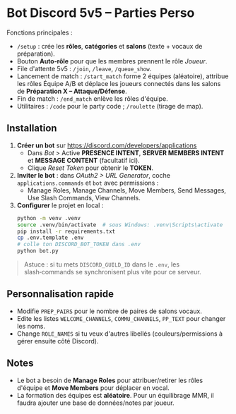 
# Bot Discord 5v5 – Parties Perso

Fonctions principales :
- `/setup` : crée les **rôles**, **catégories** et **salons** (texte + vocaux de préparation).
- Bouton **Auto‑rôle** pour que les membres prennent le rôle *Joueur*.
- File d'attente 5v5 : `/join`, `/leave`, `/queue_show`.
- Lancement de match : `/start_match` forme 2 équipes (aléatoire), attribue les rôles Équipe A/B et déplace les joueurs connectés dans les salons de **Préparation X – Attaque/Défense**.
- Fin de match : `/end_match` enlève les rôles d'équipe.
- Utilitaires : `/code` pour le party code ; `/roulette` (tirage de map).

## Installation

1. **Créer un bot** sur https://discord.com/developers/applications
   - Dans *Bot* > Active **PRESENCE INTENT**, **SERVER MEMBERS INTENT** et **MESSAGE CONTENT** (facultatif ici).
   - Clique *Reset Token* pour obtenir le **TOKEN**.
2. **Inviter le bot** : dans *OAuth2 > URL Generator*, coche `applications.commands` et `bot` avec permissions :
   - Manage Roles, Manage Channels, Move Members, Send Messages, Use Slash Commands, View Channels.
3. **Configurer** le projet en local :
   ```bash
   python -m venv .venv
   source .venv/bin/activate  # sous Windows: .venv\Scripts\activate
   pip install -r requirements.txt
   cp .env.template .env
   # colle ton DISCORD_BOT_TOKEN dans .env
   python bot.py
   ```

> Astuce : si tu mets `DISCORD_GUILD_ID` dans le `.env`, les slash‑commands se synchronisent plus vite pour ce serveur.

## Personnalisation rapide
- Modifie `PREP_PAIRS` pour le nombre de paires de salons vocaux.
- Edite les listes `WELCOME_CHANNELS`, `COMMU_CHANNELS`, `PP_TEXT` pour changer les noms.
- Change `ROLE_NAMES` si tu veux d'autres libellés (couleurs/permissions à gérer ensuite côté Discord).

## Notes
- Le bot a besoin de **Manage Roles** pour attribuer/retirer les rôles d'équipe et **Move Members** pour déplacer en vocal.
- La formation des équipes est **aléatoire**. Pour un équilibrage MMR, il faudra ajouter une base de données/notes par joueur.
